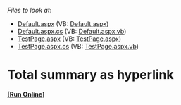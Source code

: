 <!-- default file list -->
*Files to look at*:

* [Default.aspx](./CS/WebApplication11/Default.aspx) (VB: [Default.aspx](./VB/WebApplication11/Default.aspx))
* [Default.aspx.cs](./CS/WebApplication11/Default.aspx.cs) (VB: [Default.aspx.vb](./VB/WebApplication11/Default.aspx.vb))
* [TestPage.aspx](./CS/WebApplication11/TestPage.aspx) (VB: [TestPage.aspx](./VB/WebApplication11/TestPage.aspx))
* [TestPage.aspx.cs](./CS/WebApplication11/TestPage.aspx.cs) (VB: [TestPage.aspx.vb](./VB/WebApplication11/TestPage.aspx.vb))
<!-- default file list end -->
# Total summary as hyperlink
<!-- run online -->
**[[Run Online]](https://codecentral.devexpress.com/e1262/)**
<!-- run online end -->

<br/>


